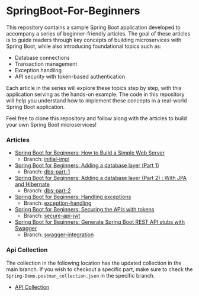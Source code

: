 # SpringBoot-For-Beginners
This repository contains a sample Spring Boot application developed to accompany a series of beginner-friendly articles. The goal of these articles is to guide readers through key concepts of building microservices with Spring Boot, while also introducing foundational topics such as:

- Database connections
- Transaction management
- Exception handling
- API security with token-based authentication

Each article in the series will explore these topics step by step, with this application serving as the hands-on example. The code in this repository will help you understand how to implement these concepts in a real-world Spring Boot application.

Feel free to clone this repository and follow along with the articles to build your own Spring Boot microservices!

### Articles
- [Spring Boot for Beginners: How to Build a Simple Web Server](https://somindagamage.medium.com/spring-boot-for-beginners-how-to-build-a-simple-web-server-0070235ce459)
  - Branch: [initial-impl](https://github.com/somindatommy/SpringBoot-For-Beginners/tree/initial-impl)
- [Spring Boot for Beginners: Adding a database layer (Part 1)](https://somindagamage.medium.com/spring-boot-for-beginners-adding-a-database-layer-part-1-fef164ec0edd)
  - Branch: [dbs-part-1](https://github.com/somindatommy/SpringBoot-For-Beginners/tree/dbs-part-1)
- [Spring Boot for Beginners: Adding a database layer (Part 2) : With JPA and Hibernate](https://somindagamage.medium.com/spring-boot-for-beginners-adding-a-database-layer-part-2-with-jpa-and-hibernate-03f6fd0cb238)
  - Branch: [dbs-part-2](https://github.com/somindatommy/SpringBoot-For-Beginners/tree/dbs-part-2-jpa)
- [Spring Boot for Beginners: Handling exceptions](https://somindagamage.medium.com/spring-boot-for-beginners-handling-exceptions-82efad3061cd)
  - Branch: [exception-handling](https://github.com/somindatommy/SpringBoot-For-Beginners/tree/exception-handling)
- [Spring Boot for Beginners: Securing the APIs with tokens](https://somindagamage.medium.com/spring-boot-for-beginners-securing-the-apis-with-tokens-586d3c13700d)
  - Branch: [secure-api-jwt](https://github.com/somindatommy/SpringBoot-For-Beginners/tree/secure-api-jwt)
- [Spring Boot for Beginners: Generate Spring Boot REST API stubs with Swagger](https://somindagamage.medium.com/spring-boot-for-beginners-generate-spring-boot-rest-api-stubs-with-swagger-66c590cc7616)
  - Branch: [swagger-integration ](https://github.com/somindatommy/SpringBoot-For-Beginners/tree/swagger-integration)


### Api Collection
The collection in the following location has the updated collection in the main branch. If you wish to checkout a 
specific part, make sure to check the `Spring-Demo.postman_collection.json` in the specific branch. 
- [API Collection](payment-manager/src/main/resources/Spring-Demo.postman_collection.json)